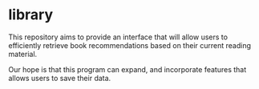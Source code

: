 # library

This repository aims to provide an interface that will allow users to efficiently retrieve book recommendations based on their current reading material. 

Our hope is that this program can expand, and incorporate features that allows users to save their data. 
